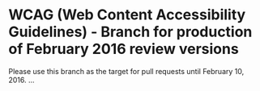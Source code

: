 WCAG (Web Content Accessibility Guidelines) - Branch for production of February 2016 review versions
===

Please use this branch as the target for pull requests until February 10, 2016.
...

